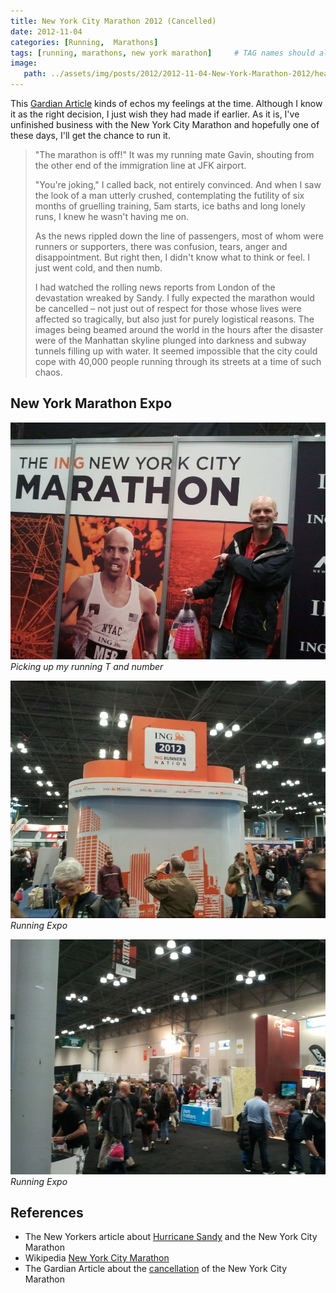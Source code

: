 ```yaml
---
title: New York City Marathon 2012 (Cancelled)
date: 2012-11-04
categories: [Running,  Marathons]
tags: [running, marathons, new york marathon]     # TAG names should always be lowercase
image:
   path: ../assets/img/posts/2012/2012-11-04-New-York-Marathon-2012/header.webp
---
```


This [Gardian Article](https://www.theguardian.com/world/2012/nov/03/new-york-marathon-cancellation-decision) kinds of echos my feelings at the time. Although I know it as the right decision, I just wish they had made if earlier. As it is, I've unfinished business with the New York City Marathon and hopefully one of these days, I'll get the chance to run it.

> "The marathon is off!" It was my running mate Gavin, shouting from the other end of the immigration line at JFK airport.
>
> "You're joking," I called back, not entirely convinced. And when I saw the look of a man utterly crushed, contemplating the futility of six months of gruelling training, 5am starts, ice baths and long lonely runs, I knew he wasn't having me on.
>
> As the news rippled down the line of passengers, most of whom were runners or supporters, there was confusion, tears, anger and disappointment. But right then, I didn't know what to think or feel. I just went cold, and then numb.
>
> I had watched the rolling news reports from London of the devastation wreaked by Sandy. I fully expected the marathon would be cancelled – not just out of respect for those whose lives were affected so tragically, but also just for purely logistical reasons. The images being beamed around the world in the hours after the disaster were of the Manhattan skyline plunged into darkness and subway tunnels filling up with water. It seemed impossible that the city could cope with 40,000 people running through its streets at a time of such chaos.

## New York Marathon Expo

![Picking up my number](../assets/img/posts/2012/2012-11-04-New-York-Marathon-2012/2012-11-02-16.34.16.webp)_Picking up my running T and number_

![Running Expo](../assets/img/posts/2012/2012-11-04-New-York-Marathon-2012/2012-11-02-16.33.29.webp)
_Running Expo_

![Running Expo](../assets/img/posts/2012/2012-11-04-New-York-Marathon-2012/2012-11-02-16.33.40.webp)
_Running Expo_

## References

* The New Yorkers article about [Hurricane Sandy](https://www.newyorker.com/news/news-desk/the-marathon-is-cancelledfinally) and the New York City Marathon
* Wikipedia [New York City Marathon](https://en.wikipedia.org/wiki/New_York_City_Marathon)
* The Gardian Article about the [cancellation](https://www.theguardian.com/world/2012/nov/03/new-york-marathon-cancellation-decision) of the New York City Marathon
